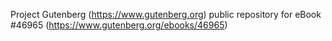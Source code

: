 Project Gutenberg (https://www.gutenberg.org) public repository for
eBook #46965 (https://www.gutenberg.org/ebooks/46965)
